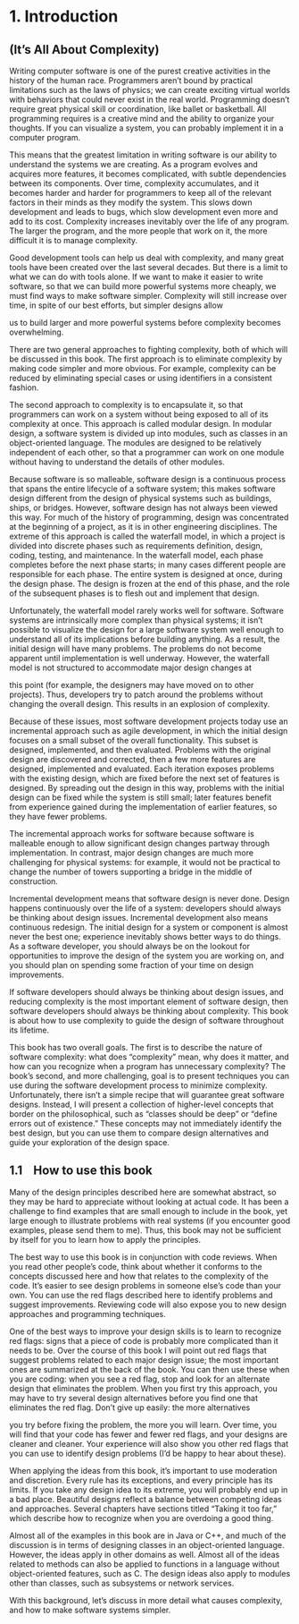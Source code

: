 
# 1. Introduction

## (It’s All About Complexity)

Writing computer software is one of the purest creative activities in
the history of the human race. Programmers aren’t bound by practical
limitations such as the laws of physics; we can create exciting virtual
worlds with behaviors that could never exist in the real world.
Programming doesn’t require great physical skill or coordination, like
ballet or basketball. All programming requires is a creative mind and the
ability to organize your thoughts. If you can visualize a system, you can
probably implement it in a computer program.

This means that the greatest limitation in writing software is our
ability to understand the systems we are creating. As a program evolves
and acquires more features, it becomes complicated, with subtle
dependencies between its components. Over time, complexity
accumulates, and it becomes harder and harder for programmers to keep
all of the relevant factors in their minds as they modify the system. This
slows down development and leads to bugs, which slow development even
more and add to its cost. Complexity increases inevitably over the life of
any program. The larger the program, and the more people that work on it,
the more difficult it is to manage complexity.

Good development tools can help us deal with complexity, and many
great tools have been created over the last several decades. But there is a
limit to what we can do with tools alone. If we want to make it easier to
write software, so that we can build more powerful systems more cheaply,
we must find ways to make software simpler. Complexity will still
increase over time, in spite of our best efforts, but simpler designs allow


us to build larger and more powerful systems before complexity becomes
overwhelming.

There are two general approaches to fighting complexity, both of
which will be discussed in this book. The first approach is to eliminate
complexity by making code simpler and more obvious. For example,
complexity can be reduced by eliminating special cases or using
identifiers in a consistent fashion.

The second approach to complexity is to encapsulate it, so that
programmers can work on a system without being exposed to all of its
complexity at once. This approach is called modular design. In modular
design, a software system is divided up into modules, such as classes in an
object-oriented language. The modules are designed to be relatively
independent of each other, so that a programmer can work on one module
without having to understand the details of other modules.

Because software is so malleable, software design is a continuous
process that spans the entire lifecycle of a software system; this makes
software design different from the design of physical systems such as
buildings, ships, or bridges. However, software design has not always been
viewed this way. For much of the history of programming, design was
concentrated at the beginning of a project, as it is in other engineering
disciplines. The extreme of this approach is called the waterfall model, in
which a project is divided into discrete phases such as requirements
definition, design, coding, testing, and maintenance. In the waterfall
model, each phase completes before the next phase starts; in many cases
different people are responsible for each phase. The entire system is
designed at once, during the design phase. The design is frozen at the end
of this phase, and the role of the subsequent phases is to flesh out and
implement that design.

Unfortunately, the waterfall model rarely works well for software.
Software systems are intrinsically more complex than physical systems; it
isn’t possible to visualize the design for a large software system well
enough to understand all of its implications before building anything. As a
result, the initial design will have many problems. The problems do not
become apparent until implementation is well underway. However, the
waterfall model is not structured to accommodate major design changes at


this point (for example, the designers may have moved on to other
projects). Thus, developers try to patch around the problems without
changing the overall design. This results in an explosion of complexity.

Because of these issues, most software development projects today use
an incremental approach such as agile development, in which the initial
design focuses on a small subset of the overall functionality. This subset is
designed, implemented, and then evaluated. Problems with the original
design are discovered and corrected, then a few more features are
designed, implemented and evaluated. Each iteration exposes problems
with the existing design, which are fixed before the next set of features is
designed. By spreading out the design in this way, problems with the initial
design can be fixed while the system is still small; later features benefit
from experience gained during the implementation of earlier features, so
they have fewer problems.

The incremental approach works for software because software is
malleable enough to allow significant design changes partway through
implementation. In contrast, major design changes are much more
challenging for physical systems: for example, it would not be practical to
change the number of towers supporting a bridge in the middle of
construction.

Incremental development means that software design is never done.
Design happens continuously over the life of a system: developers should
always be thinking about design issues. Incremental development also
means continuous redesign. The initial design for a system or component
is almost never the best one; experience inevitably shows better ways to do
things. As a software developer, you should always be on the lookout for
opportunities to improve the design of the system you are working on, and
you should plan on spending some fraction of your time on design
improvements.

If software developers should always be thinking about design issues,
and reducing complexity is the most important element of software
design, then software developers should always be thinking about
complexity. This book is about how to use complexity to guide the design
of software throughout its lifetime.


This book has two overall goals. The first is to describe the nature of
software complexity: what does “complexity” mean, why does it matter,
and how can you recognize when a program has unnecessary complexity?
The book’s second, and more challenging, goal is to present techniques
you can use during the software development process to minimize
complexity. Unfortunately, there isn’t a simple recipe that will guarantee
great software designs. Instead, I will present a collection of higher-level
concepts that border on the philosophical, such as “classes should be deep”
or “define errors out of existence.” These concepts may not immediately
identify the best design, but you can use them to compare design
alternatives and guide your exploration of the design space.

## 1.1    How to use this book

Many of the design principles described here are somewhat abstract, so
they may be hard to appreciate without looking at actual code. It has been
a challenge to find examples that are small enough to include in the book,
yet large enough to illustrate problems with real systems (if you encounter
good examples, please send them to me). Thus, this book may not be
sufficient by itself for you to learn how to apply the principles.

The best way to use this book is in conjunction with code reviews.
When you read other people’s code, think about whether it conforms to the
concepts discussed here and how that relates to the complexity of the code.
It’s easier to see design problems in someone else’s code than your own.
You can use the red flags described here to identify problems and suggest
improvements. Reviewing code will also expose you to new design
approaches and programming techniques.

One of the best ways to improve your design skills is to learn to
recognize red flags: signs that a piece of code is probably more
complicated than it needs to be. Over the course of this book I will point
out red flags that suggest problems related to each major design issue; the
most important ones are summarized at the back of the book. You can then
use these when you are coding: when you see a red flag, stop and look for
an alternate design that eliminates the problem. When you first try this
approach, you may have to try several design alternatives before you find
one that eliminates the red flag. Don’t give up easily: the more alternatives


you try before fixing the problem, the more you will learn. Over time, you
will find that your code has fewer and fewer red flags, and your designs are
cleaner and cleaner. Your experience will also show you other red flags
that you can use to identify design problems (I’d be happy to hear about
these).

When applying the ideas from this book, it’s important to use
moderation and discretion. Every rule has its exceptions, and every
principle has its limits. If you take any design idea to its extreme, you will
probably end up in a bad place. Beautiful designs reflect a balance
between competing ideas and approaches. Several chapters have sections
titled “Taking it too far,” which describe how to recognize when you are
overdoing a good thing.

Almost all of the examples in this book are in Java or C++, and much
of the discussion is in terms of designing classes in an object-oriented
language. However, the ideas apply in other domains as well. Almost all of
the ideas related to methods can also be applied to functions in a language
without object-oriented features, such as C. The design ideas also apply to
modules other than classes, such as subsystems or network services.

With this background, let’s discuss in more detail what causes
complexity, and how to make software systems simpler.
